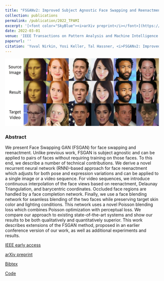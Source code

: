 ```yaml
---
title: "FSGANv2: Improved Subject Agnostic Face Swapping and Reenactment"
collection: publications
permalink: /publication/2022_TPAMI
excerpt: '[<font color="SkyBlue"><i>arXiv preprint</i></font>](https://arxiv.org/abs/2202.12972)'
date: 2022-03-01
venue: 'IEEE Transactions on Pattern Analysis and Machine Intelligence'
paperurl: ''
citation: 'Yuval Nirkin, Yosi Keller, Tal Hassner, <i>FSGANv2: Improved Subject Agnostic Face Swapping and Reenactment.</i> IEEE Transactions on Pattern Analysis and Machine Intelligence. Accepted, March 2022.'
---
```


<img src='../projects/FSGAN/fsgan_v2_teaser.jpeg'><br/>


### Abstract
We present Face Swapping GAN (FSGAN) for face swapping and reenactment. Unlike previous work, FSGAN is subject agnostic and can be applied to pairs of faces without requiring training on those faces. To this end, we describe a number of technical contributions. We derive a novel recurrent neural network (RNN)–based approach for face reenactment which adjusts for both pose and expression variations and can be applied to a single image or a video sequence. For video sequences, we introduce continuous interpolation of the face views based on reenactment, Delaunay Triangulation, and barycentric coordinates. Occluded face regions are handled by a face completion network. Finally, we use a face blending network for seamless blending of the two faces while preserving target skin color and lighting conditions. This network uses a novel Poisson blending loss which combines Poisson optimization with perceptual loss. We compare our approach to existing state-of-the-art systems and show our results to be both qualitatively and quantitatively superior. This work describes extensions of the FSGAN method, proposed in an earlier conference version of our work, as well as additional experiments and results.


[IEEE early access](https://ieeexplore.ieee.org/document/9763438)

[arXiv preprint](https://arxiv.org/abs/2202.12972)

[Bibtex](../projects/FSGAN/bibtexPAMI.txt)

[Code](https://github.com/YuvalNirkin/fsgan)
